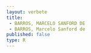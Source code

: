 ```yaml
---
layout: verbete
title:
 - BARROS, MARCELO SANFORD DE
 - BARROS, Marcelo Sanford de
published: false
type: R
---
```


